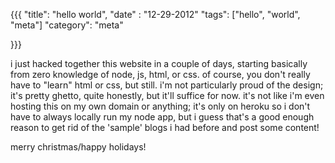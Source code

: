 {{{
    "title": "hello world",
    "date" : "12-29-2012"
    "tags": ["hello", "world", "meta"]
    "category": "meta"

}}}

i just hacked together this website in a couple of days, starting basically from zero knowledge of node, js, html, or css. of course, you don't really have to "learn" html or css, but still. i'm not particularly proud of the design; it's pretty ghetto, quite honestly, but it'll suffice for now. it's not like i'm even hosting this on my own domain or anything; it's only on heroku so i don't have to always locally run my node app, but i guess that's a good enough reason to get rid of the 'sample' blogs i had before and post some content!

merry christmas/happy holidays!
